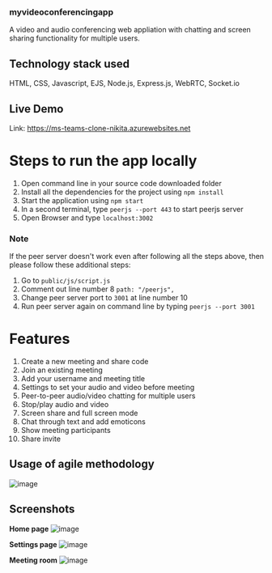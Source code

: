 ### myvideoconferencingapp
A video and audio conferencing web appliation with chatting and screen sharing functionality for multiple users.

## Technology stack used
HTML, CSS, Javascript, EJS, Node.js, Express.js, WebRTC, Socket.io

## Live Demo
Link: <a href="https://ms-teams-clone-nikita.azurewebsites.net">https://ms-teams-clone-nikita.azurewebsites.net</a>

# Steps to run the app locally
1. Open command line in your source code downloaded folder
2. Install all the dependencies for the project using `npm install`
3. Start the application using `npm start`
4. In a second terminal, type `peerjs --port 443` to start peerjs server 
5. Open Browser and type `localhost:3002`

### Note
If the peer server doesn't work even after following all the steps above, then please follow these additional steps:
1. Go to `public/js/script.js`
2. Comment out line number 8 `path: "/peerjs",`
3. Change peer server port to `3001` at line number 10
4. Run peer server again on command line by typing `peerjs --port 3001`


# Features
1. Create a new meeting and share code
2. Join an existing meeting
3. Add your username and meeting title
4. Settings to set your audio and video before meeting
5. Peer-to-peer audio/video chatting for multiple users
6. Stop/play audio and video
7. Screen share and full screen mode
8. Chat through text and add emoticons
9. Show meeting participants
10. Share invite

## Usage of agile methodology
![image](https://user-images.githubusercontent.com/66848627/125502989-3832ba27-2196-45fc-b172-670f424a9b46.png)

## Screenshots
<b>Home page</b>
![image](https://user-images.githubusercontent.com/66848627/125503258-f30a6dff-f267-4b3d-83f9-48c3057f3228.png)

<b>Settings page</b>
![image](https://user-images.githubusercontent.com/66848627/125503575-d65ab64f-64ba-4cc3-9987-76abde376f52.png)

<b>Meeting room</b>
![image](https://user-images.githubusercontent.com/66848627/125504187-c95be8fd-72b1-45e1-b7a3-327debfbf1bc.png)







